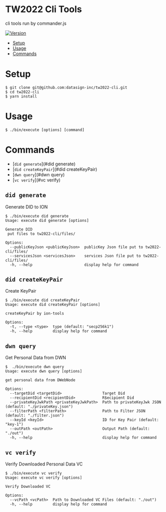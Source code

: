 # TW2022 Cli Tools

cli tools run by commander.js

[![Version](https://camo.githubusercontent.com/7c1fb38ed5c97df9a869f9f107fc7da4391c9b3dc258d4eb8add38f01f6451ad/687474703a2f2f696d672e736869656c64732e696f2f6e706d2f762f636f6d6d616e6465722e7376673f7374796c653d666c6174)](https://www.npmjs.org/package/commander)

<!-- toc -->

- [Setup](#setup)
- [Usage](#usage)
- [Commands](#commands)
<!-- tocstop -->

# Setup

<!-- setup -->

```sh-session
$ git clone git@github.com:datasign-inc/tw2022-cli.git
$ cd tw2022-cli
$ yarn install
```

<!-- setupstop -->

# Usage

<!-- usage -->

```sh-session
$ ./bin/execute [options] [command]
```

<!-- usagestop -->

# Commands

<!-- commands -->

- [`did generate`](#did generate)
- [`did createKeyPair`](#did createKeyPair)
- [`dwn query`](#dwn query)
- [`vc verify`](#vc verify)

## `did generate`
Generate DID to ION
```
$ ./bin/execute did generate
Usage: execute did generate [options]

Generate DID
 put files to tw2022-cli/files/

Options:
  --publicKeyJson <publicKeyJson>  publicKey Json file put to tw2022-cli/files/
  --servicesJson <servicesJson>    services Json file put to tw2022-cli/files/
  -h, --help                       display help for command
```

## `did createKeyPair`
Create KeyPair
```
$ ./bin/execute did createKeyPair
Usage: execute did createKeyPair [options]

createKeyPair by ion-tools

Options:
  -t, --type <type>  type (default: "secp256k1")
  -h, --help         display help for command
```

## `dwn query`
Get Personal Data from DWN
```
$  ./bin/execute dwn query
Usage: execute dwn query [options]

get personal data from DWebNode

Options:
  --targetDid <targetDid>                  Target Did
  --recipientDid <recipientDid>            R$ecipient Did
  --privateKeyJwkPath <privateKeyJwkPath>  Path to privateKeyJwk JSON (default: "./privateKey.json")
  --filterPath <filterPath>                Path to Filter JSON (default: "./filter.json")
  --keyId <keyId>                          ID for Key Pair (default: "key-1")
  --outPath <outPath>                      Output Path (default: "./out")
  -h, --help                               display help for command
```

## `vc verify`
Verify Downloaded Personal Data VC
```
$ ./bin/execute vc verify
Usage: execute vc verify [options]

Verify Downloaded VC

Options:
  --vcPath <vcPath>  Path to Downloaded VC Files (default: "./out")
  -h, --help         display help for command
```
<!-- commandsstop -->

